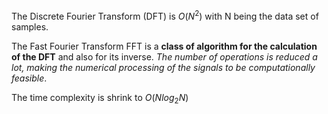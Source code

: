 The Discrete Fourier Transform (DFT) is $O(N^2)$ with N being the data set of samples.

The Fast Fourier Transform FFT is a **class of algorithm for the calculation of the DFT** and also for its inverse.
*The number of operations is reduced a lot, making the numerical processing of the signals to be computationally feasible*.

The time complexity is shrink to $O(N log_2 N)$
